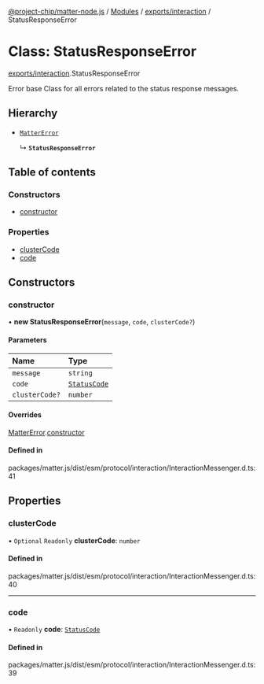 [@project-chip/matter-node.js](../README.md) / [Modules](../modules.md) / [exports/interaction](../modules/exports_interaction.md) / StatusResponseError

# Class: StatusResponseError

[exports/interaction](../modules/exports_interaction.md).StatusResponseError

Error base Class for all errors related to the status response messages.

## Hierarchy

- [`MatterError`](exports_common.MatterError.md)

  ↳ **`StatusResponseError`**

## Table of contents

### Constructors

- [constructor](exports_interaction.StatusResponseError.md#constructor)

### Properties

- [clusterCode](exports_interaction.StatusResponseError.md#clustercode)
- [code](exports_interaction.StatusResponseError.md#code)

## Constructors

### constructor

• **new StatusResponseError**(`message`, `code`, `clusterCode?`)

#### Parameters

| Name | Type |
| :------ | :------ |
| `message` | `string` |
| `code` | [`StatusCode`](../enums/exports_interaction.StatusCode.md) |
| `clusterCode?` | `number` |

#### Overrides

[MatterError](exports_common.MatterError.md).[constructor](exports_common.MatterError.md#constructor)

#### Defined in

packages/matter.js/dist/esm/protocol/interaction/InteractionMessenger.d.ts:41

## Properties

### clusterCode

• `Optional` `Readonly` **clusterCode**: `number`

#### Defined in

packages/matter.js/dist/esm/protocol/interaction/InteractionMessenger.d.ts:40

___

### code

• `Readonly` **code**: [`StatusCode`](../enums/exports_interaction.StatusCode.md)

#### Defined in

packages/matter.js/dist/esm/protocol/interaction/InteractionMessenger.d.ts:39
